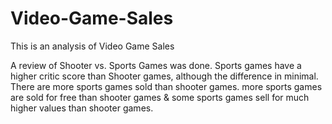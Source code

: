 # Video-Game-Sales
This is an analysis of Video Game Sales

A review of Shooter vs. Sports Games was done.
Sports games have a higher critic score than Shooter games, although the difference in minimal.
There are more sports games sold than shooter games.
more sports games are sold for free than shooter games & some sports games sell for much higher values than shooter games.

